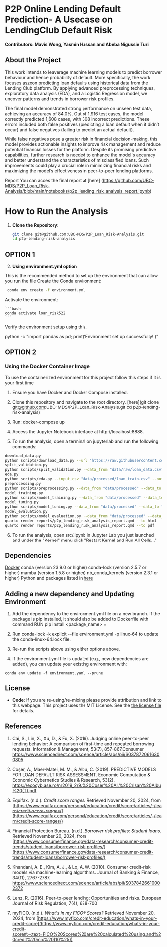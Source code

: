 
# P2P Online Lending Default Prediction- A Usecase on LendingClub Default Risk

#### Contributors: Mavis Wong, Yasmin Hassan and Abeba Nigussie Turi

## About the Project
This work intends to leaverage machine learning models to predict borrower behaviour and hence probability of default. More specifically, the work focuses aszxon predicting loan defaults using historical data from the Lending Club platform. By applying advanced preprocessing techniques, exploratory data analysis (EDA), and a Logistic Regression model, we uncover patterns and trends in borrower risk profiles. 

The final model demonstrated strong performance on unseen test data, achieving an accuracy of 84.0%. Out of 1,916 test cases, the model correctly predicted 1,608 cases, with 308 incorrect predictions. These errors included both false positives (predicting a loan default when it didn’t occur) and false negatives (failing to predict an actual default).

While false negatives pose a greater risk in financial decision-making, this model provides actionable insights to improve risk management and reduce potential financial losses for the platform. Despite its promising predictive capabilities, further research is needed to enhance the model's accuracy and better understand the characteristics of misclassified loans. Such improvements could play a crucial role in minimizing financial risks and maximizing the model’s effectiveness in peer-to-peer lending platforms.

Report
You can acces the final report at [here] (https://github.com/UBC-MDS/P2P_Loan_Risk-Analysis/blob/main/notebooks/p2p_lending_risk_analysis_report.ipynb)


# How to Run the Analysis
1. **Clone the Repository**:
   ```bash
   git clone git@github.com:UBC-MDS/P2P_Loan_Risk-Analysis.git
   cd p2p-lending-risk-analysis
   ```
## OPTION 1
2. **Using environment.yml option**

This is the recommended method to set up the environment that can allow you run the file
  Create the Conda environment:
   ```bash
    conda env create -f environment.yml
   ```
  Activate the environment:

    ```bash
    conda activate loan_risk522
    ```
 Verify the environment setup using this.

 python -c "import pandas as pd; print('Environment set up successfully!')"

## OPTION 2

### Using the Docker Container Image
To use the containerized environment for this project follow this steps if it is your first time

1. Ensure you have Docker and Docker Compose installed.
2. Clone this repository and navigate to the root directory. [here](git clone git@github.com:UBC-MDS/P2P_Loan_Risk-Analysis.git
   cd p2p-lending-risk-analysis)
3. Run: docker-compose up
4. Access the Jupyter Notebook interface at http://localhost:8888.

5. To run the analysis, open a terminal on jupyterlab and run the following commands:
```bash
download_data.py
python scripts/download_data.py --url "https://raw.githubusercontent.com/matmcreative/Lending-Club-Loan-Analysis/refs/heads/main/loan_data.csv" --output_dir "data/raw"
split_validation.py
python scripts/split_validation.py --data_from "data/raw/loan_data.csv" --data_to "data/processed"
eda.py
python scripts/eda.py --input_csv "data/processed/loan_train.csv" --output_dir "results"
preprocessing.py
python scripts/preprocessing.py --data_from "data/processed" --data_to "data/processed" --preprocessor_to "results/models"
model_training.py
python scripts/model_training.py --data_from "data/processed" --data_to "results/tables" --preprocessor_from "results/models/preprocessor.pickle"
model_tuning.py
python scripts/model_tuning.py --data_from "data/processed" --data_to "results/tables" --preprocessor_from "results/models/preprocessor.pickle" --pipeline_to "results/models"
model_evaluation.py
python scripts/model_evaluation.py --data_from "data/processed" --data_to "results/tables" --preprocessor_from "results/models/preprocessor.pickle" --pipeline_from "results/models/pipeline.pickle"
quarto render reports/p2p_lending_risk_analysis_report.qmd --to html
quarto render reports/p2p_lending_risk_analysis_report.qmd --to pdf
```
6. To run the analysis, open src/.ipynb in Jupyter Lab you just launched and under the "Kernel" menu click "Restart Kernel and Run All Cells..."



## Dependencies
[Docker](https://www.docker.com)
conda (version 23.9.0 or higher)
conda-lock (version 2.5.7 or higher)
mamba (version 1.5.8 or higher)
nb_conda_kernels (version 2.3.1 or higher)
Python and packages listed in [here](https://github.com/UBC-MDS/P2P_Loan_Risk-Analysis/blob/main/environment.yml)


## Adding a new dependency and Updating Environment
1. Add the dependency to the environment.yml file on a new branch. If the package is pip installed, it should also be added to Dockerfile with command RUN pip install <package_name> = <version>

2. Run conda-lock -k explicit --file environment.yml -p linux-64 to update the conda-linux-64.lock file.

3. Re-run the scripts above using either options above.

4. If the environment.yml file is updated (e.g., new dependencies are added), you can update your existing environment with:

 ```conda env update -f environment.yaml --prune```


## License
- **Code**:
If you are re-using/re-mixing please provide attribution and link to this webpage. 
 This project uses the MIT License. See the [the license file](LICENSE.md) for details.

## References
1. Cai, S., Lin, X., Xu, D., & Fu, X. (2016). Judging online peer-to-peer lending behavior: A comparison of first-time and repeated borrowing requests. Information & Management, 53(7), 857-867.Consumer
https://www.sciencedirect.com/science/article/abs/pii/S0378720616300805

2. Coşer, A., Maer-Matei, M. M., & Albu, C. (2019). PREDICTIVE MODELS FOR LOAN DEFAULT RISK ASSESSMENT. Economic Computation & Economic Cybernetics Studies & Research, 53(2). https://ecocyb.ase.ro/nr2019_2/9.%20Coser%20Al.%20Crisan%20Albu%20(T).pdf

3. Equifax. (n.d.). *Credit score ranges.* Retrieved November 20, 2024, from [https://www.equifax.com/personal/education/credit/score/articles/-/learn/credit-score-ranges/](https://www.equifax.com/personal/education/credit/score/articles/-/learn/credit-score-ranges/)

4. Financial Protection Bureau. (n.d.). *Borrower risk profiles: Student loans*. Retrieved November 20, 2024, from [https://www.consumerfinance.gov/data-research/consumer-credit-trends/student-loans/borrower-risk-profiles/](https://www.consumerfinance.gov/data-research/consumer-credit-trends/student-loans/borrower-risk-profiles/)

5. Khandani, A. E., Kim, A. J., & Lo, A. W. (2010). Consumer credit-risk models via machine-learning algorithms. Journal of Banking & Finance, 34(11), 2767-2787. https://www.sciencedirect.com/science/article/abs/pii/S0378426610002372

6. Lenz, R. (2016). Peer-to-peer lending: Opportunities and risks. European Journal of Risk Regulation, 7(4), 688-700

7. myFICO. (n.d.). *What's in my FICO® Scores?* Retrieved November 20, 2024, from [https://www.myfico.com/credit-education/whats-in-your-credit-score](https://www.myfico.com/credit-education/whats-in-your-credit-score#:~:text=FICO%20Scores%20are%20calculated%20using,and%20credit%20mix%20(10%25))
